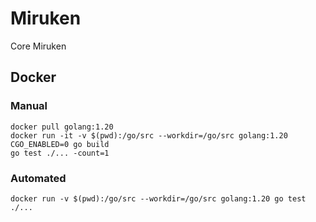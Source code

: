 # Miruken
Core Miruken

## Docker

### Manual 
    docker pull golang:1.20
    docker run -it -v $(pwd):/go/src --workdir=/go/src golang:1.20
    CGO_ENABLED=0 go build
    go test ./... -count=1

### Automated
    docker run -v $(pwd):/go/src --workdir=/go/src golang:1.20 go test ./...